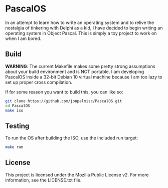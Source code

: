 # PascalOS

In an attempt to learn how to write an operating system and to relive the
nostalgia of tinkering with Delphi as a kid, I have decided to begin writing an
operating system in Object Pascal. This is simply a toy project to work on when
I am bored.

## Build

**WARNING**: The current Makefile makes some pretty strong assumptions about
your build environment and is NOT portable. I am developing PascalOS inside a
32-bit Debian 10 virtual machine because I am too lazy to set up proper cross
compilation.

If for some reason you want to build this, you can like so:

```sh
git clone https://github.com/jonpalmisc/PascalOS.git
cd PascalOS
make iso
```

## Testing

To run the OS after building the ISO, use the included run target:

```sh
make run
```

## License

This project is licensed under the Mozilla Public License v2. For more
information, see the LICENSE.txt file.
